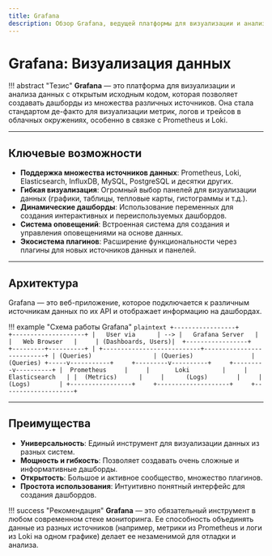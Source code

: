 ```yaml
---
title: Grafana
description: Обзор Grafana, ведущей платформы для визуализации и анализа данных.
---
```


# Grafana: Визуализация данных

!!! abstract "Тезис"
    **Grafana** — это платформа для визуализации и анализа данных с открытым исходным кодом, которая позволяет создавать дашборды из множества различных источников. Она стала стандартом де-факто для визуализации метрик, логов и трейсов в облачных окружениях, особенно в связке с Prometheus и Loki.

---

## Ключевые возможности

-   **Поддержка множества источников данных**: Prometheus, Loki, Elasticsearch, InfluxDB, MySQL, PostgreSQL и десятки других.
-   **Гибкая визуализация**: Огромный выбор панелей для визуализации данных (графики, таблицы, тепловые карты, гистограммы и т.д.).
-   **Динамические дашборды**: Использование переменных для создания интерактивных и переиспользуемых дашбордов.
-   **Система оповещений**: Встроенная система для создания и управления оповещениями на основе данных.
-   **Экосистема плагинов**: Расширение функциональности через плагины для новых источников данных и панелей.

---

## Архитектура

Grafana — это веб-приложение, которое подключается к различным источникам данных по их API и отображает информацию на дашбордах.

!!! example "Схема работы Grafana"
    ```plaintext
    +-----------------+     +--------------------+
    |   User via      | --> |   Grafana Server   | 
    |   Web Browser   |     | (Dashboards, Users)| 
    +-----------------+     +---------+----------+
                                      |
          +---------------------------+--------------------------+
          | (Queries)                 | (Queries)                | (Queries)
    +-----v-----------+     +---------v----------+     +---------v----------+
    |  Prometheus     |     |       Loki         |     |    Elasticsearch   |
    |  (Metrics)      |     |      (Logs)        |     |      (Logs)        |
    +-----------------+     +--------------------+     +--------------------+
    ```

---

## Преимущества

-   **Универсальность**: Единый инструмент для визуализации данных из разных систем.
-   **Мощность и гибкость**: Позволяет создавать очень сложные и информативные дашборды.
-   **Открытость**: Большое и активное сообщество, множество плагинов.
-   **Простота использования**: Интуитивно понятный интерфейс для создания дашбордов.

!!! success "Рекомендация"
    **Grafana** — это обязательный инструмент в любом современном стеке мониторинга. Ее способность объединять данные из разных источников (например, метрики из Prometheus и логи из Loki на одном графике) делает ее незаменимой для отладки и анализа.
